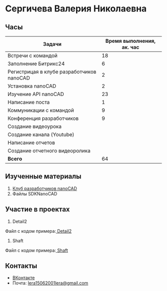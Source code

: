 # Сергичева Валерия Николаевна

## Часы

|Задачи|Время выполнения, ак. час|
|----------------|----------------|
|Встречи с командой | 18|
|Заполнение Битрикс24 | 6|
|Регистрицая в клубе разработчиков nanoCAD | 2|
|Установка nanoCAD | 2|
|Изучение API nanoCAD | 23|
|Написание поста | 1|
|Коммуникации с командой | 9|
|Конференция разработчиков | 9|
|Создание видеоурока ||
|Создание канала (Youtube) ||
|Написание отчетов ||
|Создание отчетного видеоролика ||
|**Всего** | 64|


## Изученные материалы
1. [Клуб разработчиков nanoCAD](https://developer.nanocad.ru/main.html)
2. Файлы SDKNanoCAD

## Участие в проектах
1. Detail2
![]()

Файл с кодом примера:[ Detail2](https://github.com/NanoCAD-Mospolytech/NanoCAD-IngeneringSoft/tree/main/%D0%9C%D0%B0%D1%82%D0%B5%D1%80%D0%B8%D0%B0%D0%BB%D1%8B/Detail2)

1. Shaft
![]()

Файл с кодом примера:[ Shaft](https://github.com/NanoCAD-Mospolytech/NanoCAD-IngeneringSoft/tree/main/%D0%9C%D0%B0%D1%82%D0%B5%D1%80%D0%B8%D0%B0%D0%BB%D1%8B/Shaft)


## Контакты 
- [ВКонтакте](https://vk.com/lera.vale)
- Почта: lera15062001lera@gmail.com
